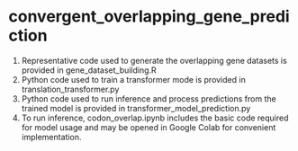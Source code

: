 # convergent_overlapping_gene_prediction

1) Representative code used to generate the overlapping gene datasets is provided in gene_dataset_building.R
2) Python code used to train a transformer mode is provided in translation_transformer.py
3) Python code used to run inference and process predictions from the trained model is provided in transformer_model_prediction.py
4) To run inference, codon_overlap.ipynb includes the basic code required for model usage and may be opened in Google Colab for convenient implementation.









